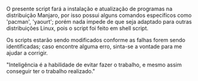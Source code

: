 O presente script fará a instalação e atualização de programas na distribuição Manjaro, por isso possui alguns comandos específícos como 'pacman', 'yaourt'; porém nada impede de que seja adaptado para outras distribuições Linux, pois o script foi feito em shell script.

Os scripts estarão sendo modificados conforme as falhas forem sendo identificadas; caso encontre alguma erro, sinta-se a vontade para me ajudar a corrigir.

"Inteligência é a habilidade de evitar fazer o trabalho, e mesmo assim conseguir ter o trabalho realizado."